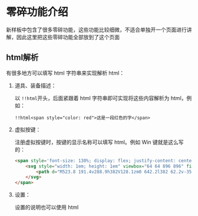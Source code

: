 # 零碎功能介绍

新样板中包含了很多零碎功能，这些功能比较细微，不适合单独开一个页面进行讲解，因此这里把这些零碎功能全部放到了这个页面

## html解析

有很多地方可以填写 html 字符串来实现解析 html：

1. 道具、装备描述：

    以 `!!html`开头，后面紧跟着 html 字符串即可实现将这些内容解析为 html，例如：

    ```text
    !!html<span style="color: red">这是一段红色的字</span>
    ```

2. 虚拟按键：

    注册虚拟按键时，按键的显示名称可以填写 html。例如 Win 键就是这么写的：

    ```html
    <span style='font-size: 130%; display: flex; justify-content: center; align-items: center'>
        <svg style="width: 1em; height: 1em" viewbox="64 64 896 896" fill="currentColor">
            <path d="M523.8 191.4v288.9h382V128.1zm0 642.2l382 62.2v-352h-382zM120.1 480.2H443V201.9l-322.9 53.5zm0 290.4L443 823.2V543.8H120.1z" />
        </svg>
    </span>
    ```

3. 设置：

    设置的说明也可以使用 html